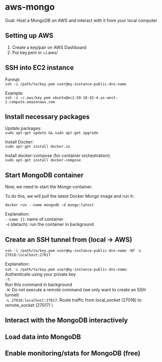 # aws-mongo
Goal: Host a MongoDB on AWS and interact with it from your local computer

## Setting up AWS
1. Create a key/pair on AWS Dashboard
2. Put key.pem in ~/.aws/

## SSH into EC2 instance

Format: \
`ssh -i /path/to/key.pem user@my-instance-public-dns-name`

Example: \
`ssh -i ~/.aws/key.pem ubuntu@ec2-50-18-42-4.us-west-1.compute.amazonaws.com`


## Install necessary packages

Update packages: \
`sudo apt-get update && sudo apt-get upgrade`

Install Docker: \
`sudo apt-get install docker.io`

Install docker-compose (for container orchestration): \
`sudo apt-get install docker-compose`

## Start MongoDB container
Now, we need to start the Mongo container.

To do this, we will pull the latest Docker Mongo image and run it:

`docker run --name mongodb -d mongo:latest`

Explanation: \
`--name {}`: name of container \
`-d` (detach): run the container in background 


## Create an SSH tunnel from (local -> AWS)

`ssh -i /path/to/key.pem user@my-instance-public-dns-name -Nf -L 27018:localhost:27017`

Explanation: \
`ssh -i /path/to/key.pem user@my-instance-public-dns-name`: \
Authenticate using your private key \
`-f`: \
Run this command in background \
`-N`: Do not execute a remote command (we only want to create an SSH tunnel) \
`-L 27018:localhost:27017`: Route traffic from local_socket (27018) to remote_socket (27017) \


## Interact with the MongoDB interactively

## Load data into MongoDB

## Enable monitoring/stats for MongoDB (free)

